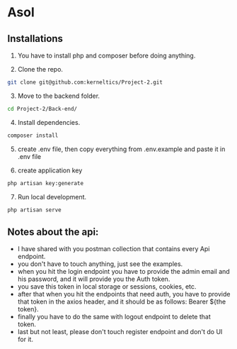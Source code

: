 # Asol

## Installations

1. You have to install php and composer before doing anything.

2. Clone the repo.

```sh
git clone git@github.com:kerneltics/Project-2.git
```

3. Move to the backend folder.

```sh
cd Project-2/Back-end/
```

4. Install dependencies.

```sh
composer install
```

5. create .env file, then copy everything from .env.example and paste it in .env file

6. create application key
   
```sh
php artisan key:generate
```

7. Run local development.

```sh
php artisan serve
```

## Notes about the api:
- I have shared with you postman collection that contains every Api endpoint.
- you don't have to touch anything, just see the examples.
- when you hit the login endpoint you have to provide the admin email and his password, and it will provide you the Auth token.
- you save this token in local storage or sessions, cookies, etc.
- after that when you hit the endpoints that need auth, you have to provide that token in the axios header, and it should be as follows: Bearer ${the token}.
- finally you have to do the same with logout endpoint to delete that token.
- last but not least, please don't touch register endpoint and don't do UI for it.
